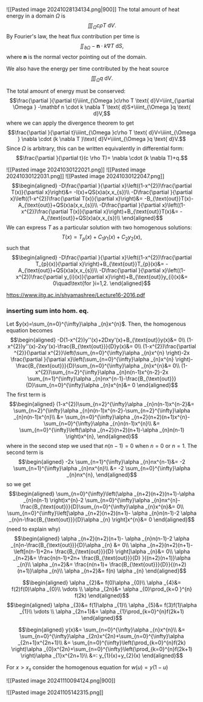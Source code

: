 ![[Pasted image 20241028134134.png|900]]
The total amount of heat energy in a domain $\Omega$ is
$$\iiint_{\Omega }c\rho T \text{ d}V.$$
By Fourier's law, the heat flux contribution per time is 
$$\iint_{\partial \Omega } -\mathbf n \cdot k \nabla T \text{ d}S,$$
where $\mathbf n$ is the normal vector pointing out of the domain.

We also have the energy per time contributed by the heat source
$$\iiint_{\Omega }q \text{ d}V.$$

The total amount of energy must be conserved:
$$\frac{\partial }{\partial t}\iiint_{\Omega }c\rho T \text{ d}V=\iint_{\partial \Omega } -\mathbf n \cdot k \nabla T \text{ d}S+\iiint_{\Omega }q \text{ d}V,$$
where we can apply the divergence theorem to get
$$\frac{\partial }{\partial t}\iiint_{\Omega }c\rho T \text{ d}V=\iiint_{\Omega } \nabla  \cdot (k \nabla T )\text{ d}V+\iiint_{\Omega }q \text{ d}V.$$
Since $\Omega$ is arbitrary, this can be written equivalently in differential form:
$$\frac{\partial }{\partial t}(c \rho T)= \nabla \cdot (k \nabla T)+q.$$

![[Pasted image 20241030122021.png]]
![[Pasted image 20241030122031.png]]
![[Pasted image 20241030122047.png]]
$$\begin{aligned}
-D\frac{\partial }{\partial x}\left((1-x^{2})\frac{\partial T(x)}{\partial x}\right)&= -I(x)+QS(x)a(x,x_{s})\\
-D\frac{\partial }{\partial x}\left((1-x^{2})\frac{\partial T(x)}{\partial x}\right)&= -B_{\text{out}}T(x)-A_{\text{out}}+QS(x)a(x,x_{s})\\
-D\frac{\partial }{\partial x}\left((1-x^{2})\frac{\partial T(x)}{\partial x}\right)+B_{\text{out}}T(x)&= -A_{\text{out}}+QS(x)a(x,x_{s})\\
\end{aligned}$$
We can express $T$ as a particular solution with two homogenous solutions:
$$T(x)=T_{p}(x)+C_{1}y_{1}(x)+C_{2}y_{2}(x),$$
such that
$$\begin{aligned}
-D\frac{\partial }{\partial x}\left((1-x^{2})\frac{\partial T_{p}(x)}{\partial x}\right)+B_{\text{out}}T_{p}(x)&= -A_{\text{out}}+QS(x)a(x,x_{s})\\
-D\frac{\partial }{\partial x}\left((1-x^{2})\frac{\partial y_{i}(x)}{\partial x}\right)+B_{\text{out}}y_{i}(x)&= 0\quad\text{for }i=1,2.
\end{aligned}$$

https://www.iitg.ac.in/shyamashree/Lecture16-2016.pdf

### inserting sum into hom. eq.
Let $y(x)=\sum_{n=0}^{\infty}\alpha _{n}x^{n}$. Then, the homogenous equation becomes
$$\begin{aligned}
-D(1-x^{2})y''(x)+2Dxy'(x)+B_{\text{out}}y(x)&= 0\\
(1-x^{2})y''(x)-2xy'(x)-\frac{B_{\text{out}}}{D}y(x)&= 0\\
(1-x^{2})\frac{\partial ^{2}}{\partial x^{2}}\left(\sum_{n=0}^{\infty}\alpha _{n}x^{n} \right)-2x \frac{\partial }{\partial x}\left(\sum_{n=0}^{\infty}\alpha _{n}x^{n} \right)-\frac{B_{\text{out}}}{D}\sum_{n=0}^{\infty}\alpha _{n}x^{n}&= 0\\
(1-x^{2})\sum_{n=2}^{\infty}\alpha _{n}n(n-1)x^{n-2}-2x \sum_{n=1}^{\infty}\alpha _{n}nx^{n-1}-\frac{B_{\text{out}}}{D}\sum_{n=0}^{\infty}\alpha _{n}x^{n}&= 0
\end{aligned}$$
The first term is
$$\begin{aligned}
(1-x^{2})\sum_{n=2}^{\infty}\alpha _{n}n(n-1)x^{n-2}&= \sum_{n=2}^{\infty}\alpha _{n}n(n-1)x^{n-2}-\sum_{n=2}^{\infty}\alpha _{n}n(n-1)x^{n}\\
&= \sum_{n=0}^{\infty}\alpha _{n+2}(n+2)(n+1)x^{n}-\sum_{n=0}^{\infty}\alpha _{n}n(n-1)x^{n}\\
&= \sum_{n=0}^{\infty}\left(\alpha _{n+2}(n+2)(n+1)-\alpha _{n}n(n-1) \right)x^{n},
\end{aligned}$$
where in the second step we used that $n(n-1)=0$ when $n=0$ or $n=1$. The second term is
$$\begin{aligned}
	-2x \sum_{n=1}^{\infty}\alpha _{n}nx^{n-1}&= -2 \sum_{n=1}^{\infty}\alpha _{n}nx^{n}\\
&= -2 \sum_{n=0}^{\infty}\alpha _{n}nx^{n},
\end{aligned}$$
so we get
$$\begin{aligned}
 \sum_{n=0}^{\infty}\left(\alpha _{n+2}(n+2)(n+1)-\alpha _{n}n(n-1) \right)x^{n}-2 \sum_{n=0}^{\infty}\alpha _{n}nx^{n}-\frac{B_{\text{out}}}{D}\sum_{n=0}^{\infty}\alpha _{n}x^{n}&= 0\\
\sum_{n=0}^{\infty}\left[\alpha _{n+2}(n+2)(n+1)- \alpha _{n}n(n-1)-2 \alpha _{n}n-\frac{B_{\text{out}}}{D}\alpha _{n} \right]x^{n}&= 0
\end{aligned}$$
(need to explain why)
$$\begin{aligned}
\alpha _{n+2}(n+2)(n+1)- \alpha _{n}n(n-1)-2 \alpha _{n}n-\frac{B_{\text{out}}}{D}\alpha _{n} &= 0\\
\alpha _{n+2}(n+2)(n+1)-\left[n(n-1)+2n+ \frac{B_{\text{out}}}{D} \right]\alpha _{n}&= 0\\
\alpha _{n+2}&= \frac{n(n-1)+2n+ \frac{B_{\text{out}}}{D} }{(n+2)(n+1)}\alpha _{n}\\
\alpha _{n+2}&= \frac{n(n+1)+ \frac{B_{\text{out}}}{D}}{(n+2)(n+1)}\alpha _{n}\\
\alpha _{n+2}&= f(n) \alpha _{n}
\end{aligned}$$

$$\begin{aligned}
\alpha _{2}&= f(0)\alpha _{0}\\
\alpha _{4}&= f(2)f(0)\alpha _{0}\\
\vdots \\
\alpha _{2n}&= \alpha _{0}\prod_{k=0 }^{n} f(2k)
\end{aligned}$$
$$\begin{aligned}
\alpha _{3}&= f(1)\alpha _{1}\\
\alpha _{5}&= f(3)f(1)\alpha _{1}\\
\vdots \\
\alpha _{2n+1}&= \alpha _{1}\prod_{k=0}^{n}f(2k+1)
\end{aligned}$$

$$\begin{aligned}
y(x)&= \sum_{n=0}^{\infty}\alpha _{n}x^{n}\\
&= \sum_{n=0}^{\infty}\alpha _{2n}x^{2n}+\sum_{n=0}^{\infty}\alpha _{2n+1}x^{2n+1}\\
&= \sum_{n=0}^{\infty}\left(\prod_{k=0}^{n}f(2k) \right)\alpha _{0}x^{2n}+\sum_{n=0}^{\infty}\left(\prod_{k=0}^{n}f(2k+1) \right)\alpha _{1}x^{2n+1}\\
&=: y_{1}(x)+y_{2}(x) 
\end{aligned}$$

For $x>x_{s}$ consider the homogenous equation for $w(u)=y(1-u)$

![[Pasted image 20241110094124.png|900]]


![[Pasted image 20241105142315.png]]
